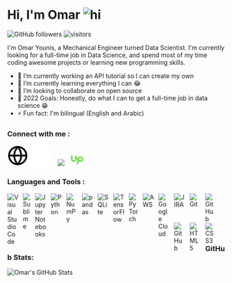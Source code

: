 # Hi, I'm Omar <img src="https://user-images.githubusercontent.com/1303154/88677602-1635ba80-d120-11ea-84d8-d263ba5fc3c0.gif" width="28px" alt="hi">

![GitHub followers](https://img.shields.io/github/followers/osyounis?logo=GitHub) ![visitors](https://visitor-badge.glitch.me/badge?page_id=osyounis.osyounis)

I'm Omar Younis, a Mechanical Engineer turned Data Scientist. I'm currently looking for a full-time job in Data Science, and spend most of my time coding awesome projects or learning new programming skills.

- 🔭 I’m currently working an API tutorial so I can create my own
- 🌱 I’m currently learning everything I can :joy:
- 👯 I’m looking to collaborate on open source
- 🥅 2022 Goals: Honestly, do what I can to get a full-time job in data science :grin:
- ⚡ Fun fact: I'm bilingual (English and Arabic)

### Connect with me :
[![website](./images/globe-black.svg)](https://osyounis.github.io/#gh-light-mode-only)
[![website](./images/globe-white.svg)](https://osyounis.github.io/#gh-dark-mode-only)
&nbsp;&nbsp;
[<img width="26px" src="https://cdn.jsdelivr.net/gh/devicons/devicon/icons/linkedin/linkedin-original.svg"/>](https://www.linkedin.com/in/omar-younis/)
&nbsp;&nbsp;
[<img width="28px" background-color="#FFFFFF" src="./images/upwork-color.svg"/>](https://www.upwork.com/freelancers/~01ae22be60b853f6c8)


### Languages and Tools :
[<img align="left" alt="Visual Studio Code" width="26px" src="https://cdn.jsdelivr.net/gh/devicons/devicon/icons/vscode/vscode-original.svg" style="padding-right:10px;" />][vscode]
[<img align="left" alt="Sublime" width="18px" src="https://api.iconify.design/logos/sublimetext-icon.svg" style="padding-right:10px;" />][sublime]
[<img align="left" alt="Jupyter Notebooks" width="26px" src="https://cdn.jsdelivr.net/gh/devicons/devicon/icons/jupyter/jupyter-original.svg" style="padding-right:10px;" />][jupyter]
[<img align="left" alt="Python" width="26px" src="https://cdn.jsdelivr.net/gh/devicons/devicon/icons/python/python-original.svg" style="padding-right:10px;" />][python]
[<img align="left" alt="NumPy" width="26px" src="https://cdn.jsdelivr.net/gh/devicons/devicon/icons/numpy/numpy-original.svg" style="padding-right:10px;" />][numpy]
[<img align="left" alt="pandas" width="26px" src="https://cdn.jsdelivr.net/gh/devicons/devicon/icons/pandas/pandas-original.svg" style="padding-right:10px;" />][pandas]
[<img align="left" alt="SQLite" width="26px" src="https://api.iconify.design/vscode-icons/file-type-sqlite.svg" style="padding-right:10px;" />][sqlite]
[<img align="left" alt="TensorFlow" width="26px" src="https://cdn.jsdelivr.net/gh/devicons/devicon/icons/tensorflow/tensorflow-original.svg" style="padding-right:10px;" />][tensorflow]
[<img align="left" alt="PyTorch" width="22px" src="https://api.iconify.design/logos/pytorch.svg" style="padding-right:10px;" />][pytorch]
[<img align="left" alt="AWS" width="26px" src="https://cdn.jsdelivr.net/gh/devicons/devicon/icons/amazonwebservices/amazonwebservices-original.svg" style="padding-right:10px;" />][aws]
[<img align="left" alt="Google Cloud" width="26px" src="https://cdn.jsdelivr.net/gh/devicons/devicon/icons/googlecloud/googlecloud-original.svg" style="padding-right:10px;" />][google_cloud]
[<img align="left" alt="JIRA" width="26px" src="https://cdn.jsdelivr.net/gh/devicons/devicon/icons/jira/jira-original.svg" style="padding-right:10px;" />][jira]
[<img align="left" alt="Git" width="26px" src="https://cdn.jsdelivr.net/gh/devicons/devicon/icons/git/git-original.svg" style="padding-right:10px;" />][git]
[<img align="left" alt="GitHub" width="26px" src="https://user-images.githubusercontent.com/3369400/139447912-e0f43f33-6d9f-45f8-be46-2df5bbc91289.png" style="padding-right:10px;" />](https://github.com/#gh-dark-mode-only)
[<img align="left" alt="GitHub" width="26px" src="https://user-images.githubusercontent.com/3369400/139448065-39a229ba-4b06-434b-bc67-616e2ed80c8f.png" style="padding-right:10px;" />](https://github.com/#gh-light-mode-only)
[<img align="left" alt="HTML5" width="26px" src="https://cdn.jsdelivr.net/gh/devicons/devicon/icons/html5/html5-original.svg" style="padding-right:10px;" />][html]
[<img align="left" alt="CSS3" width="26px" src="https://cdn.jsdelivr.net/gh/devicons/devicon/icons/css3/css3-original.svg" style="padding-right:10px;" />][css]

<br />
<br />


### GitHub Stats:
<img align="left" alt="Omar's GitHub Stats" src="https://github-readme-stats.vercel.app/api?username=osyounis&hide=contribs,issues&theme=tokyonight" />


[vscode]: https://code.visualstudio.com/
[sublime]: https://www.sublimetext.com/
[jupyter]: https://jupyter.org/
[python]: https://www.python.org/
[numpy]: https://numpy.org/
[pandas]: https://pandas.pydata.org/
[sqlite]: https://www.sqlite.org/index.html
[tensorflow]: https://www.tensorflow.org/
[pytorch]: https://pytorch.org/
[aws]: https://aws.amazon.com/
[google_cloud]: https://cloud.google.com/
[jira]: https://www.atlassian.com/software/jira
[git]: https://git-scm.com/
[html]: https://en.wikipedia.org/wiki/HTML
[css]: https://en.wikipedia.org/wiki/CSS
